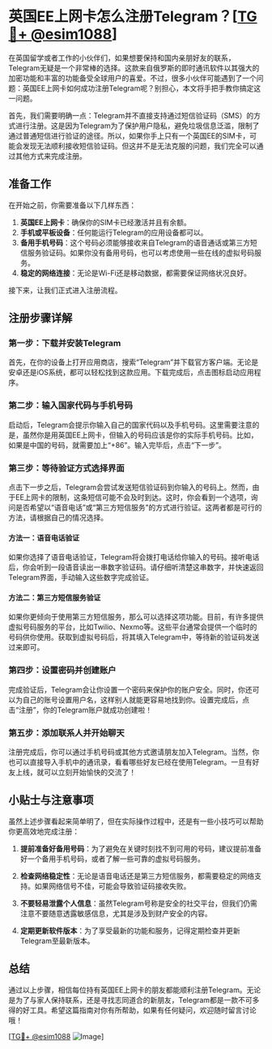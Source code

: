 # 英国EE上网卡怎么注册Telegram？[[TG💪+ @esim1088](https://t.me/s/esim1088)]

在英国留学或者工作的小伙伴们，如果想要保持和国内亲朋好友的联系，Telegram无疑是一个非常棒的选择。这款来自俄罗斯的即时通讯软件以其强大的加密功能和丰富的功能备受全球用户的喜爱。不过，很多小伙伴可能遇到了一个问题：英国EE上网卡如何成功注册Telegram呢？别担心，本文将手把手教你搞定这一问题。

首先，我们需要明确一点：Telegram并不直接支持通过短信验证码（SMS）的方式进行注册。这是因为Telegram为了保护用户隐私，避免垃圾信息泛滥，限制了通过普通短信进行验证的途径。所以，如果你手上只有一个英国EE的SIM卡，可能会发现无法顺利接收短信验证码。但这并不是无法克服的问题，我们完全可以通过其他方式来完成注册。

## 准备工作

在开始之前，你需要准备以下几样东西：

1. **英国EE上网卡**：确保你的SIM卡已经激活并且有余额。
2. **手机或平板设备**：任何能运行Telegram的应用设备都可以。
3. **备用手机号码**：这个号码必须能够接收来自Telegram的语音通话或第三方短信服务验证码。如果你没有备用号码，也可以考虑使用一些在线的虚拟号码服务。
4. **稳定的网络连接**：无论是Wi-Fi还是移动数据，都需要保证网络状况良好。

接下来，让我们正式进入注册流程。

## 注册步骤详解

### 第一步：下载并安装Telegram

首先，在你的设备上打开应用商店，搜索“Telegram”并下载官方客户端。无论是安卓还是iOS系统，都可以轻松找到这款应用。下载完成后，点击图标启动应用程序。

### 第二步：输入国家代码与手机号码

启动后，Telegram会提示你输入自己的国家代码以及手机号码。这里需要注意的是，虽然你是用英国EE上网卡，但输入的号码应该是你的实际手机号码。比如，如果是中国的号码，就需要加上“+86”。输入完毕后，点击“下一步”。

### 第三步：等待验证方式选择界面

点击下一步之后，Telegram会尝试发送短信验证码到你输入的号码上。然而，由于EE上网卡的限制，这条短信可能不会及时到达。这时，你会看到一个选项，询问是否希望以“语音电话”或“第三方短信服务”的方式进行验证。这两者都是可行的方法，请根据自己的情况选择。

#### 方法一：语音电话验证

如果你选择了语音电话验证，Telegram将会拨打电话给你输入的号码。接听电话后，你会听到一段语音读出一串数字验证码。请仔细听清楚这串数字，并快速返回Telegram界面，手动输入这些数字完成验证。

#### 方法二：第三方短信服务验证

如果你更倾向于使用第三方短信服务，那么可以选择这项功能。目前，有许多提供虚拟号码服务的平台，比如Twilio、Nexmo等。这些平台通常会提供一个临时的号码供你使用。获取到虚拟号码后，将其填入Telegram中，等待新的验证码发送过来即可。

### 第四步：设置密码并创建账户

完成验证后，Telegram会让你设置一个密码来保护你的账户安全。同时，你还可以为自己的账号设置用户名，这样别人就能更容易地找到你。设置完成后，点击“注册”，你的Telegram账户就成功创建啦！

### 第五步：添加联系人并开始聊天

注册完成后，你可以通过手机号码或其他方式邀请朋友加入Telegram。当然，你也可以直接导入手机中的通讯录，看看哪些好友已经在使用Telegram。一旦有好友上线，就可以立刻开始愉快的交流了！

## 小贴士与注意事项

虽然上述步骤看起来简单明了，但在实际操作过程中，还是有一些小技巧可以帮助你更高效地完成注册：

1. **提前准备好备用号码**：为了避免在关键时刻找不到可用的号码，建议提前准备好一个备用手机号码，或者了解一些可靠的虚拟号码服务。
   
2. **检查网络稳定性**：无论是语音电话还是第三方短信服务，都需要稳定的网络支持。如果网络信号不佳，可能会导致验证码接收失败。

3. **不要轻易泄露个人信息**：虽然Telegram号称是安全的社交平台，但我们仍需注意不要随意透露敏感信息，尤其是涉及到财产安全的内容。

4. **定期更新软件版本**：为了享受最新的功能和服务，记得定期检查并更新Telegram至最新版本。

## 总结

通过以上步骤，相信每位持有英国EE上网卡的朋友都能顺利注册Telegram。无论是为了与家人保持联系，还是寻找志同道合的新朋友，Telegram都是一款不可多得的好工具。希望这篇指南对你有所帮助，如果有任何疑问，欢迎随时留言讨论哦！

[[TG💪+ @esim1088](https://t.me/s/esim1088) ![Image](https://i.postimg.cc/4NQfJmqS/Snipaste-2025-05-13-00-14-12.png)]